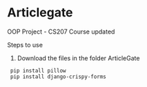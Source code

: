 # Articlegate

OOP Project - CS207 Course
updated

Steps to use 

1. Download the files in the folder ArticleGate
````
 pip install pillow
 pip install django-crispy-forms
````
